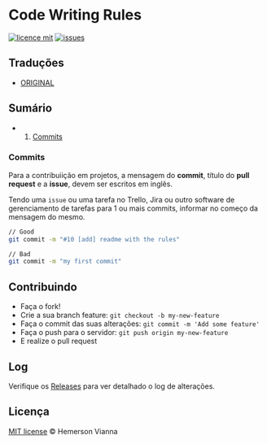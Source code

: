 # Code Writing Rules

[![licence mit](https://img.shields.io/badge/license-MIT-blue.svg?style=flat-square)](http://hemersonvianna.mit-license.org/)
[![issues](https://img.shields.io/github/issues/hemersonvianna/code-writing-rules.svg?style=flat-square)](https://github.com/hemersonvianna/code-writing-rules/issues)

## Traduções

* [ORIGINAL](https://github.com/hemersonvianna/code-writing-rules/)

## Sumário

* 1. [Commits](#commits)

### Commits

Para a contribuiição em projetos, a mensagem do **commit**, título do **pull request** e a **issue**, devem ser escritos em inglês.

Tendo uma `issue` ou uma tarefa no Trello, Jira ou outro software de gerenciamento de tarefas para 1 ou mais commits, informar no começo da mensagem do mesmo.


```bash
// Good
git commit -m "#10 [add] readme with the rules"

// Bad
git commit -m "my first commit"
```  

## Contribuindo

- Faça o fork!
- Crie a sua branch feature: `git checkout -b my-new-feature`
- Faça o commit das suas alterações: `git commit -m 'Add some feature'`
- Faça o push para o servidor: `git push origin my-new-feature`
- E realize o pull request

## Log

Verifique os [Releases](https://github.com/hemersonvianna/code-writing-rules/releases) para ver detalhado o log de alterações.

## Licença

[MIT license](http://hemersonvianna.mit-license.org/) © Hemerson Vianna
